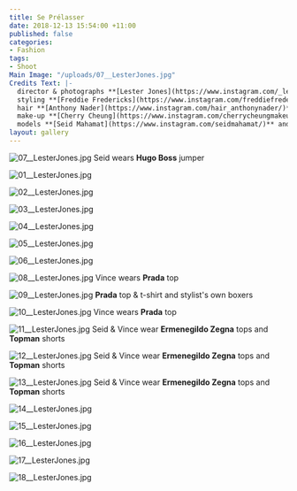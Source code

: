 ```yaml
---
title: Se Prélasser
date: 2018-12-13 15:54:00 +11:00
published: false
categories:
- Fashion
tags:
- Shoot
Main Image: "/uploads/07__LesterJones.jpg"
Credits Text: |-
  director & photographs **[Lester Jones](https://www.instagram.com/_lesterjones/)** at **[Company1](https://www.instagram.com/company1agency/)**
  styling **[Freddie Fredericks](https://www.instagram.com/freddiefredericks/)**
  hair **[Anthony Nader](https://www.instagram.com/hair_anthonynader/)**
  make-up **[Cherry Cheung](https://www.instagram.com/cherrycheungmakeup/)**
  models **[Seid Mahamat](https://www.instagram.com/seidmahamat/)** and **[Vince O'Malley](https://www.instagram.com/v_dogz/)**
layout: gallery
---
```


![07__LesterJones.jpg](/uploads/07__LesterJones.jpg)
Seid wears **Hugo Boss** jumper

![01__LesterJones.jpg](/uploads/01__LesterJones.jpg)

![02__LesterJones.jpg](/uploads/02__LesterJones.jpg)

![03__LesterJones.jpg](/uploads/03__LesterJones.jpg)

![04__LesterJones.jpg](/uploads/04__LesterJones.jpg)

![05__LesterJones.jpg](/uploads/05__LesterJones.jpg)

![06__LesterJones.jpg](/uploads/06__LesterJones.jpg)

![08__LesterJones.jpg](/uploads/08__LesterJones.jpg)
Vince wears **Prada** top

![09__LesterJones.jpg](/uploads/09__LesterJones.jpg)
**Prada** top & t-shirt and stylist's own boxers

![10__LesterJones.jpg](/uploads/10__LesterJones.jpg)
Vince wears **Prada** top

![11__LesterJones.jpg](/uploads/11__LesterJones.jpg)
Seid & Vince wear **Ermenegildo Zegna** tops and **Topman** shorts

![12__LesterJones.jpg](/uploads/12__LesterJones.jpg)
Seid & Vince wear **Ermenegildo Zegna** tops and **Topman** shorts

![13__LesterJones.jpg](/uploads/13__LesterJones.jpg)
Seid & Vince wear **Ermenegildo Zegna** tops and **Topman** shorts

![14__LesterJones.jpg](/uploads/14__LesterJones.jpg)

![15__LesterJones.jpg](/uploads/15__LesterJones.jpg)

![16__LesterJones.jpg](/uploads/16__LesterJones.jpg)

![17__LesterJones.jpg](/uploads/17__LesterJones.jpg)

![18__LesterJones.jpg](/uploads/18__LesterJones.jpg)

